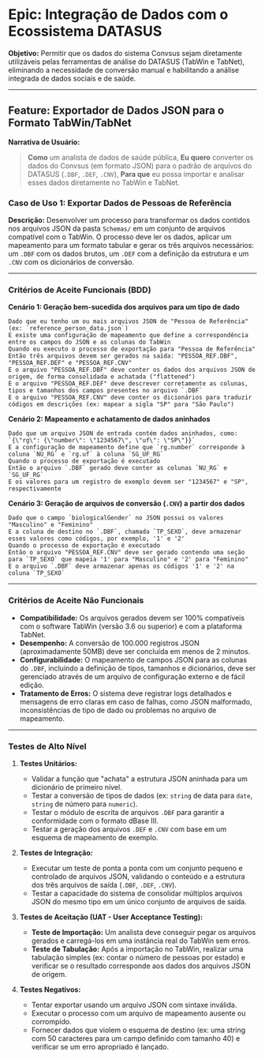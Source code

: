 # Epic: Integração de Dados com o Ecossistema DATASUS

**Objetivo:** Permitir que os dados do sistema Convsus sejam diretamente utilizáveis pelas ferramentas de análise do DATASUS (TabWin e TabNet), eliminando a necessidade de conversão manual e habilitando a análise integrada de dados sociais e de saúde.

---

## Feature: Exportador de Dados JSON para o Formato TabWin/TabNet

**Narrativa de Usuário:**

> **Como** um analista de dados de saúde pública,
> **Eu quero** converter os dados do Convsus (em formato JSON) para o padrão de arquivos do DATASUS (`.DBF`, `.DEF`, `.CNV`),
> **Para que** eu possa importar e analisar esses dados diretamente no TabWin e TabNet.

### Caso de Uso 1: Exportar Dados de Pessoas de Referência

**Descrição:** Desenvolver um processo para transformar os dados contidos nos arquivos JSON da pasta `Schemas/` em um conjunto de arquivos compatível com o TabWin. O processo deve ler os dados, aplicar um mapeamento para um formato tabular e gerar os três arquivos necessários: um `.DBF` com os dados brutos, um `.DEF` com a definição da estrutura e um `.CNV` com os dicionários de conversão.

---

### Critérios de Aceite Funcionais (BDD)

**Cenário 1: Geração bem-sucedida dos arquivos para um tipo de dado**
```gherkin
Dado que eu tenho um ou mais arquivos JSON de "Pessoa de Referência" (ex: `reference_person_data.json`)
E existe uma configuração de mapeamento que define a correspondência entre os campos do JSON e as colunas do TabWin
Quando eu executo o processo de exportação para "Pessoa de Referência"
Então três arquivos devem ser gerados na saída: "PESSOA_REF.DBF", "PESSOA_REF.DEF" e "PESSOA_REF.CNV"
E o arquivo "PESSOA_REF.DBF" deve conter os dados dos arquivos JSON de origem, de forma consolidada e achatada ("flattened")
E o arquivo "PESSOA_REF.DEF" deve descrever corretamente as colunas, tipos e tamanhos dos campos presentes no arquivo `.DBF`
E o arquivo "PESSOA_REF.CNV" deve conter os dicionários para traduzir códigos em descrições (ex: mapear a sigla "SP" para "São Paulo")
```

**Cenário 2: Mapeamento e achatamento de dados aninhados**
```gherkin
Dado que um arquivo JSON de entrada contém dados aninhados, como: `{\"rg\": {\"number\": \"1234567\", \"uf\": \"SP\"}}`
E a configuração de mapeamento define que `rg.number` corresponde à coluna `NU_RG` e `rg.uf` à coluna `SG_UF_RG`
Quando o processo de exportação é executado
Então o arquivo `.DBF` gerado deve conter as colunas `NU_RG` e `SG_UF_RG`
E os valores para um registro de exemplo devem ser "1234567" e "SP", respectivamente
```

**Cenário 3: Geração de arquivos de conversão (`.CNV`) a partir dos dados**
```gherkin
Dado que o campo `biologicalGender` no JSON possui os valores "Masculino" e "Feminino"
E a coluna de destino no `.DBF`, chamada `TP_SEXO`, deve armazenar esses valores como códigos, por exemplo, '1' e '2'
Quando o processo de exportação é executado
Então o arquivo "PESSOA_REF.CNV" deve ser gerado contendo uma seção para `TP_SEXO` que mapeia '1' para "Masculino" e '2' para "Feminino"
E o arquivo `.DBF` deve armazenar apenas os códigos '1' e '2' na coluna `TP_SEXO`
```

---

### Critérios de Aceite Não Funcionais

*   **Compatibilidade:** Os arquivos gerados devem ser 100% compatíveis com o software TabWin (versão 3.6 ou superior) e com a plataforma TabNet.
*   **Desempenho:** A conversão de 100.000 registros JSON (aproximadamente 50MB) deve ser concluída em menos de 2 minutos.
*   **Configurabilidade:** O mapeamento de campos JSON para as colunas do `.DBF`, incluindo a definição de tipos, tamanhos e dicionários, deve ser gerenciado através de um arquivo de configuração externo e de fácil edição.
*   **Tratamento de Erros:** O sistema deve registrar logs detalhados e mensagens de erro claras em caso de falhas, como JSON malformado, inconsistências de tipo de dado ou problemas no arquivo de mapeamento.

---

### Testes de Alto Nível

1.  **Testes Unitários:**
    *   Validar a função que "achata" a estrutura JSON aninhada para um dicionário de primeiro nível.
    *   Testar a conversão de tipos de dados (ex: `string` de data para `date`, `string` de número para `numeric`).
    *   Testar o módulo de escrita de arquivos `.DBF` para garantir a conformidade com o formato dBase III.
    *   Testar a geração dos arquivos `.DEF` e `.CNV` com base em um esquema de mapeamento de exemplo.

2.  **Testes de Integração:**
    *   Executar um teste de ponta a ponta com um conjunto pequeno e controlado de arquivos JSON, validando o conteúdo e a estrutura dos três arquivos de saída (`.DBF`, `.DEF`, `.CNV`).
    *   Testar a capacidade do sistema de consolidar múltiplos arquivos JSON do mesmo tipo em um único conjunto de arquivos de saída.

3.  **Testes de Aceitação (UAT - User Acceptance Testing):**
    *   **Teste de Importação:** Um analista deve conseguir pegar os arquivos gerados e carregá-los em uma instância real do TabWin sem erros.
    *   **Teste de Tabulação:** Após a importação no TabWin, realizar uma tabulação simples (ex: contar o número de pessoas por estado) e verificar se o resultado corresponde aos dados dos arquivos JSON de origem.

4.  **Testes Negativos:**
    *   Tentar exportar usando um arquivo JSON com sintaxe inválida.
    *   Executar o processo com um arquivo de mapeamento ausente ou corrompido.
    *   Fornecer dados que violem o esquema de destino (ex: uma string com 50 caracteres para um campo definido com tamanho 40) e verificar se um erro apropriado é lançado.
